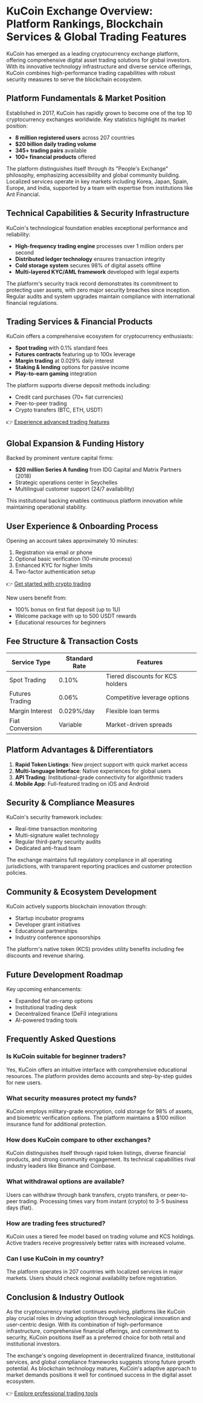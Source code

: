# KuCoin Exchange Overview: Platform Rankings, Blockchain Services & Global Trading Features

KuCoin has emerged as a leading cryptocurrency exchange platform, offering comprehensive digital asset trading solutions for global investors. With its innovative technology infrastructure and diverse service offerings, KuCoin combines high-performance trading capabilities with robust security measures to serve the blockchain ecosystem.

## Platform Fundamentals & Market Position

Established in 2017, KuCoin has rapidly grown to become one of the top 10 cryptocurrency exchanges worldwide. Key statistics highlight its market position:
- **8 million registered users** across 207 countries
- **$20 billion daily trading volume**
- **345+ trading pairs** available
- **100+ financial products** offered

The platform distinguishes itself through its "People's Exchange" philosophy, emphasizing accessibility and global community building. Localized services operate in key markets including Korea, Japan, Spain, Europe, and India, supported by a team with expertise from institutions like Ant Financial.

## Technical Capabilities & Security Infrastructure

KuCoin's technological foundation enables exceptional performance and reliability:
- **High-frequency trading engine** processes over 1 million orders per second
- **Distributed ledger technology** ensures transaction integrity
- **Cold storage system** secures 98% of digital assets offline
- **Multi-layered KYC/AML framework** developed with legal experts

The platform's security track record demonstrates its commitment to protecting user assets, with zero major security breaches since inception. Regular audits and system upgrades maintain compliance with international financial regulations.

## Trading Services & Financial Products

KuCoin offers a comprehensive ecosystem for cryptocurrency enthusiasts:
- **Spot trading** with 0.1% standard fees
- **Futures contracts** featuring up to 100x leverage
- **Margin trading** at 0.029% daily interest
- **Staking & lending** options for passive income
- **Play-to-earn gaming** integration

The platform supports diverse deposit methods including:
- Credit card purchases (70+ fiat currencies)
- Peer-to-peer trading
- Crypto transfers (BTC, ETH, USDT)

👉 [Experience advanced trading features](https://bit.ly/okx-bonus)

## Global Expansion & Funding History

Backed by prominent venture capital firms:
- **$20 million Series A funding** from IDG Capital and Matrix Partners (2018)
- Strategic operations center in Seychelles
- Multilingual customer support (24/7 availability)

This institutional backing enables continuous platform innovation while maintaining operational stability.

## User Experience & Onboarding Process

Opening an account takes approximately 10 minutes:
1. Registration via email or phone
2. Optional basic verification (10-minute process)
3. Enhanced KYC for higher limits
4. Two-factor authentication setup

👉 [Get started with crypto trading](https://bit.ly/okx-bonus)

New users benefit from:
- 100% bonus on first fiat deposit (up to 1U)
- Welcome package with up to 500 USDT rewards
- Educational resources for beginners

## Fee Structure & Transaction Costs

| Service Type       | Standard Rate       | Features                          |
|--------------------|---------------------|-----------------------------------|
| Spot Trading       | 0.10%               | Tiered discounts for KCS holders  |
| Futures Trading    | 0.06%               | Competitive leverage options      |
| Margin Interest    | 0.029%/day          | Flexible loan terms               |
| Fiat Conversion    | Variable            | Market-driven spreads             |

## Platform Advantages & Differentiators

1. **Rapid Token Listings**: New project support with quick market access
2. **Multi-language Interface**: Native experiences for global users
3. **API Trading**: Institutional-grade connectivity for algorithmic traders
4. **Mobile App**: Full-featured trading on iOS and Android

## Security & Compliance Measures

KuCoin's security framework includes:
- Real-time transaction monitoring
- Multi-signature wallet technology
- Regular third-party security audits
- Dedicated anti-fraud team

The exchange maintains full regulatory compliance in all operating jurisdictions, with transparent reporting practices and customer protection policies.

## Community & Ecosystem Development

KuCoin actively supports blockchain innovation through:
- Startup incubator programs
- Developer grant initiatives
- Educational partnerships
- Industry conference sponsorships

The platform's native token (KCS) provides utility benefits including fee discounts and revenue sharing.

## Future Development Roadmap

Key upcoming enhancements:
- Expanded fiat on-ramp options
- Institutional trading desk
- Decentralized finance (DeFi) integrations
- AI-powered trading tools

## Frequently Asked Questions

### Is KuCoin suitable for beginner traders?
Yes, KuCoin offers an intuitive interface with comprehensive educational resources. The platform provides demo accounts and step-by-step guides for new users.

### What security measures protect my funds?
KuCoin employs military-grade encryption, cold storage for 98% of assets, and biometric verification options. The platform maintains a $100 million insurance fund for additional protection.

### How does KuCoin compare to other exchanges?
KuCoin distinguishes itself through rapid token listings, diverse financial products, and strong community engagement. Its technical capabilities rival industry leaders like Binance and Coinbase.

### What withdrawal options are available?
Users can withdraw through bank transfers, crypto transfers, or peer-to-peer trading. Processing times vary from instant (crypto) to 3-5 business days (fiat).

### How are trading fees structured?
KuCoin uses a tiered fee model based on trading volume and KCS holdings. Active traders receive progressively better rates with increased volume.

### Can I use KuCoin in my country?
The platform operates in 207 countries with localized services in major markets. Users should check regional availability before registration.

## Conclusion & Industry Outlook

As the cryptocurrency market continues evolving, platforms like KuCoin play crucial roles in driving adoption through technological innovation and user-centric design. With its combination of high-performance infrastructure, comprehensive financial offerings, and commitment to security, KuCoin positions itself as a preferred choice for both retail and institutional investors.

The exchange's ongoing development in decentralized finance, institutional services, and global compliance frameworks suggests strong future growth potential. As blockchain technology matures, KuCoin's adaptive approach to market demands positions it well for continued success in the digital asset ecosystem.

👉 [Explore professional trading tools](https://bit.ly/okx-bonus)